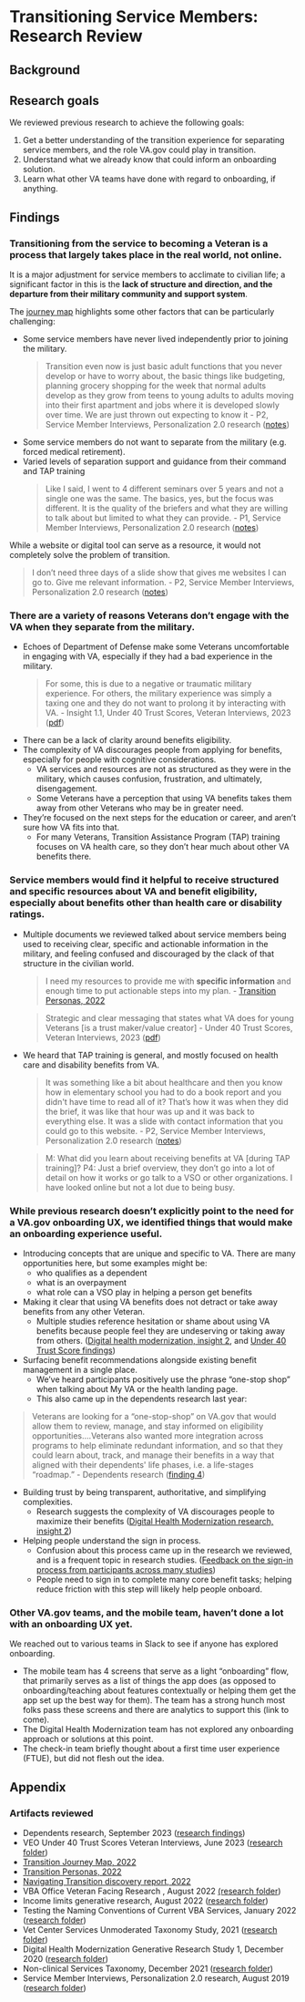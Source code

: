 # Transitioning Service Members: Research Review

## Background

## Research goals
We reviewed previous research to achieve the following goals:
1. Get a better understanding of the transition experience for separating service members, and the role VA.gov could play in transition.
2. Understand what we already know that could inform an onboarding solution.
3. Learn what other VA teams have done with regard to onboarding, if anything.

## Findings
### Transitioning from the service to becoming a Veteran is a process that largely takes place in the real world, not online.
It is a major adjustment for service members to acclimate to civilian life; a significant factor in this is the **lack of structure and direction, and the departure from their military community and support system**. 

The [journey map](https://github.com/department-of-veterans-affairs/va.gov-team/blob/master/products/identity-personalization/onboarding/discovery-research/2022-Transition_JourneyMap_v10.pdf) highlights some other factors that can be particularly challenging:
- Some service members have never lived independently prior to joining the military.
  > Transition even now is just basic adult functions that you never develop or have to worry about, the basic things like budgeting, planning grocery shopping for the week that normal adults develop as they grow from teens to young adults to adults moving into their first apartment and jobs where it is developed slowly over time. We are just thrown out expecting to know it -  P2, Service Member Interviews, Personalization 2.0 research ([notes](https://github.com/department-of-veterans-affairs/va.gov-team/blob/master/products/identity-personalization/personalization%202.0/discovery-research/service-member-interviews/p2_8.14.19_0900.md))
- Some service members do not want to separate from the military (e.g. forced medical retirement).
- Varied levels of separation support and guidance from their command and TAP training
  > Like I said, I went to 4 different seminars over 5 years and not a single one was the same. The basics, yes, but the focus was different. It is the quality of the briefers and what they are willing to talk about but limited to what they can provide. - P1, Service Member Interviews, Personalization 2.0 research ([notes](https://github.com/department-of-veterans-affairs/va.gov-team/blob/master/products/identity-personalization/personalization%202.0/discovery-research/service-member-interviews/p1_8.7.2019_0900.md))

While a website or digital tool can serve as a resource, it would not completely solve the problem of transition.
> I don’t need three days of a slide show that gives me websites I can go to. Give me relevant information. - P2, Service Member Interviews, Personalization 2.0 research ([notes](https://github.com/department-of-veterans-affairs/va.gov-team/blob/master/products/identity-personalization/personalization%202.0/discovery-research/service-member-interviews/p1_8.7.2019_0900.md))

### There are a variety of reasons Veterans don’t engage with the VA when they separate from the military.
- Echoes of Department of Defense make some Veterans uncomfortable in engaging with VA, especially if they had a bad experience in the military.
  > For some, this is due to a negative or traumatic military experience. For others, the military experience was simply a taxing one and they do not want to prolong it by interacting with VA.  - Insight 1.1, Under 40 Trust Scores, Veteran Interviews, 2023 ([pdf](https://github.com/department-of-veterans-affairs/va.gov-research-repository/blob/master/research-proposals/VEO/2023-03%20Under%2040%20Trust%20Scores%20Veteran%20Interviews/U40%20Insights%20Report%20Final.pdf))
- There can be a lack of clarity around benefits eligibility.
- The complexity of VA discourages people from applying for benefits, especially for people with cognitive considerations.
  - VA services and resources are not as structured as they were in the military, which causes confusion, frustration, and ultimately, disengagement.
  - Some Veterans have a perception that using VA benefits takes them away from other Veterans who may be in greater need.
- They’re focused on the next steps for the education or career, and aren’t sure how VA fits into that.
  - For many Veterans, Transition Assistance Program (TAP) training focuses on VA health care, so they don’t hear much about other VA benefits there.

### Service members would find it helpful to receive structured and specific resources about VA and benefit eligibility, especially about benefits other than health care or disability ratings. 
- Multiple documents we reviewed talked about service members being used to receiving clear, specific and actionable information in the military, and feeling confused and discouraged by the clack of that structure in the civilian world.
  > I need my resources to provide me with **specific information** and enough time to put actionable steps into my plan.  - [Transition Personas, 2022](https://github.com/department-of-veterans-affairs/va.gov-team/blob/master/products/identity-personalization/onboarding/discovery-research/2022-Transition_Personas_v6.pdf)

  > Strategic and clear messaging that states what VA does for young Veterans [is a trust maker/value creator] - Under 40 Trust Scores, Veteran Interviews, 2023 ([pdf](https://github.com/department-of-veterans-affairs/va.gov-research-repository/blob/master/research-proposals/VEO/2023-03%20Under%2040%20Trust%20Scores%20Veteran%20Interviews/Under40TrustExecutiveSlides_6.1.23.pdf))

- We heard that TAP training is general, and mostly focused on health care and disability benefits from VA.
  > It was something like a bit about healthcare and then you know how in elementary school you had to do a book report and you didn't have time to read all of it? That’s how it was when they did the brief, it was like that hour was up and it was back to everything else. It was a slide with contact information that you could go to this website. - P2, Service Member Interviews, Personalization 2.0 research ([notes](https://github.com/department-of-veterans-affairs/va.gov-team/blob/master/products/identity-personalization/personalization%202.0/discovery-research/service-member-interviews/p2_8.14.19_0900.md))

  > M: What did you learn about receiving benefits at VA [during TAP training]?
  > P4: Just a brief overview, they don’t go into a lot of detail on how it works or go talk to a VSO or other organizations. I have looked online but not a lot due to being busy.

### While previous research doesn’t explicitly point to the need for a VA.gov onboarding UX, we identified things that would make an onboarding experience useful.
- Introducing concepts that are unique and specific to VA. There are many opportunities here, but some examples might be:
  - who qualifies as a dependent 
  - what is an overpayment
  - what role can a VSO play in helping a person get benefits
- Making it clear that using VA benefits does not detract or take away benefits from any other Veteran.
  - Multiple studies reference hesitation or shame about using VA benefits because people feel they are undeserving or taking away from others. ([Digital health modernization, insight 2](https://github.com/department-of-veterans-affairs/va.gov-team/blob/master/products/health-care/digital-health-modernization/pre-mhv-prototype/generative-research-study-1/research-findings.md#insight-2-the-va-ecosystem-is-so-complex-that-veterans-feel-discouraged-to-apply-for-manage-and-maximize-their-benefits), and [Under 40 Trust Score findings](https://github.com/department-of-veterans-affairs/va.gov-research-repository/blob/master/research-proposals/VEO/2023-03%20Under%2040%20Trust%20Scores%20Veteran%20Interviews/Under40TrustExecutiveSlides_6.1.23.pdf))
- Surfacing benefit recommendations alongside existing benefit management in a single place.
  - We’ve heard participants positively use the phrase “one-stop shop” when talking about My VA or the health landing page.
  - This also came up in the dependents research last year:
> Veterans are looking for a “one-stop-shop” on VA.gov that would allow them to review, manage, and stay informed on eligibility opportunities….Veterans also wanted more integration across programs to help eliminate redundant information, and so that they could learn about, track, and manage their benefits in a way that aligned with their dependents' life phases, i.e. a life-stages “roadmap.” - Dependents research ([finding 4](https://github.com/department-of-veterans-affairs/va.gov-team/blob/master/products/dependents/research/2023-09-dependents-research/research-findings.md#key-findings))
- Building trust by being transparent, authoritative, and simplifying complexities.
  - Research suggests the complexity of VA discourages people to maximize their benefits ([Digital Health Modernization research, insight 2](https://github.com/department-of-veterans-affairs/va.gov-team/blob/master/products/health-care/digital-health-modernization/pre-mhv-prototype/generative-research-study-1/research-findings.md#insight-2-the-va-ecosystem-is-so-complex-that-veterans-feel-discouraged-to-apply-for-manage-and-maximize-their-benefits))
- Helping people understand the sign in process. 
  - Confusion about this process came up in the research we reviewed, and is a frequent topic in research studies. ([Feedback on the sign-in process from participants across many studies](https://github.com/department-of-veterans-affairs/va.gov-team/blob/master/products/identity/Research/Identity%20topics%20from%20unrelated%20studies.md))
  - People need to sign in to complete many core benefit tasks; helping reduce friction with this step will likely help people onboard.

### Other VA.gov teams, and the mobile team, haven’t done a lot with an onboarding UX yet.
We reached out to various teams in Slack to see if anyone has explored onboarding.
- The mobile team has 4 screens that serve as a light “onboarding” flow, that primarily serves as a list of things the app does (as opposed to onboarding/teaching about features contextually or helping them get the app set up the best way for them).  The team has a strong hunch most folks pass these screens and there are analytics to support this (link to come).
- The Digital Health Modernization team has not explored any onboarding approach or solutions at this point.
- The check-in team briefly thought about a first time user experience (FTUE), but did not flesh out the idea.

## Appendix
### Artifacts reviewed
- Dependents research, September 2023 ([research findings](https://github.com/department-of-veterans-affairs/va.gov-team/blob/master/products/dependents/research/2023-09-dependents-research/research-findings.md))
- VEO Under 40 Trust Scores Veteran Interviews, June 2023 ([research folder](https://github.com/department-of-veterans-affairs/va.gov-research-repository/tree/master/research-proposals/VEO/2023-03%20Under%2040%20Trust%20Scores%20Veteran%20Interviews))
- [Transition Journey Map, 2022](https://github.com/department-of-veterans-affairs/va.gov-team/blob/master/products/identity-personalization/onboarding/discovery-research/2022-Transition_JourneyMap_v10.pdf)
- [Transition Personas, 2022](https://github.com/department-of-veterans-affairs/va.gov-team/blob/master/products/identity-personalization/onboarding/discovery-research/2022-Transition_Personas_v6.pdf)
- [Navigating Transition discovery report, 2022](https://github.com/department-of-veterans-affairs/va.gov-team/blob/master/products/identity-personalization/onboarding/discovery-research/LE-Project-Discovery-Report-Transition_v1.6.4.pdf)
- VBA Office Veteran Facing Research , August 2022 [\(research folder](https://github.com/department-of-veterans-affairs/va.gov-team/tree/master/products/facilities/regional-offices/research/2022-8-veteran-facing))
- Income limits generative research, August 2022 ([research folder](https://github.com/department-of-veterans-affairs/va.gov-team/tree/master/products/income-limits-app/initiatives/2023-launch/research))
- Testing the Naming Conventions of Current VBA Services, January 2022 ([research folder](https://github.com/department-of-veterans-affairs/va.gov-team/tree/master/products/facilities/facility-locator/research/user-research/services-benefits-taxonomy-USERS))
- Vet Center Services Unmoderated Taxonomy Study, 2021 ([research folder](https://github.com/department-of-veterans-affairs/va.gov-team/tree/master/products/facilities/vet-centers/initiatives/2021-03-services-taxonomy/taxonomy-study))
- Digital Health Modernization Generative Research Study 1, December 2020 ([research folder](https://github.com/department-of-veterans-affairs/va.gov-team/tree/master/products/health-care/digital-health-modernization/pre-mhv-prototype/generative-research-study-1))
- Non-clinical Services Taxonomy, December 2021 ([research folder](https://github.com/department-of-veterans-affairs/va.gov-team/tree/master/products/facilities/facility-locator/research/user-research/services-taxonomy))
- Service Member Interviews, Personalization 2.0 research, August 2019 ([research folder](https://github.com/department-of-veterans-affairs/va.gov-team/tree/master/products/identity-personalization/personalization%202.0/discovery-research/service-member-interviews))
